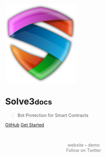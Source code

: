 <!-- _coverpage.md -->

![logo](_media/logo.svg)

# Solve3<small>docs</small>

> Bot Protection for Smart Contracts


[GitHub](https://github.com/solve3-org/)
[Get Started](contract)

<br />
<br />

<div align="center">
  <a href="https://solve3.org" style="text-decoration: none; color: gray;">website</a> -
  <a href="https://demo.solve3.org" style="text-decoration: none; color: gray;">demo</a>  
</div>

<div align="center">
  <a href="https://twitter.com/solve3_org" style="text-decoration: none; color: gray;">Follow on Twitter</a>
</div>
